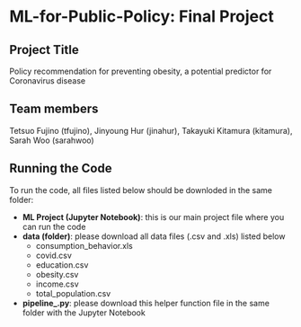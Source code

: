 # ML-for-Public-Policy: Final Project
## Project Title
Policy recommendation for preventing obesity, a potential predictor for Coronavirus disease

## Team members
Tetsuo Fujino (tfujino), Jinyoung Hur (jinahur), Takayuki Kitamura (kitamura), Sarah Woo (sarahwoo)

## Running the Code
To run the code, all files listed below should be downloded in the same folder:
 - **ML Project (Jupyter Notebook)**: this is our main project file where you can run the code
 - **data (folder)**: please download all data files (.csv and .xls) listed below
   - consumption_behavior.xls
   - covid.csv
   - education.csv
   - obesity.csv
   - income.csv
   - total_population.csv
 - **pipeline_.py**: please download this helper function file in the same folder with the Jupyter Notebook
